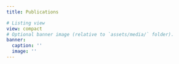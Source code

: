 ```yaml
---
title: Publications

# Listing view
view: compact
# Optional banner image (relative to `assets/media/` folder).
banner:
  caption: ''
  image: ''
---
```


